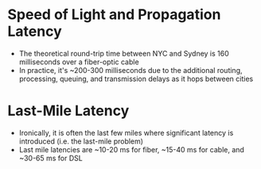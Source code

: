 # Speed of Light and Propagation Latency

* The theoretical round-trip time between NYC and Sydney is 160 milliseconds over a fiber-optic cable
* In practice, it's ~200-300 milliseconds due to the additional routing, processing, queuing, and transmission delays as it hops between cities

# Last-Mile Latency

* Ironically, it is often the last few miles where significant latency is introduced (i.e. the last-mile problem)
* Last mile latencies are ~10-20 ms for fiber, ~15-40 ms for cable, and ~30-65 ms for DSL
